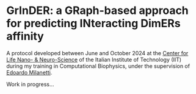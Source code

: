 # GrInDER: a GRaph-based approach for predicting INteracting DimERs affinity

A protocol developed between June and October 2024 at the [Center for Life Nano- & Neuro-Science](https://www.iit.it/it/clns-sapienza) of the Italian Institute of Technology (IIT) during my training in Computational Biophysics, under the supervision of [Edoardo Milanetti](https://scholar.google.it/citations?user=Pc8OAWsAAAAJ&hl=it).

Work in progress...
